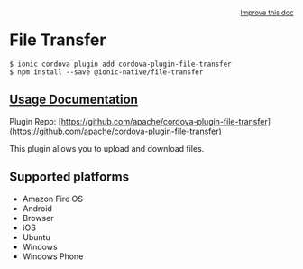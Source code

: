 <a style="float:right;font-size:12px;" href="http://github.com/ionic-team/ionic-native/edit/master/src/@ionic-native/plugins/file-transfer/index.ts#L106">
  Improve this doc
</a>

# File Transfer

```
$ ionic cordova plugin add cordova-plugin-file-transfer
$ npm install --save @ionic-native/file-transfer
```

## [Usage Documentation](https://ionicframework.com/docs/native/file-transfer/)

Plugin Repo: [https://github.com/apache/cordova-plugin-file-transfer](https://github.com/apache/cordova-plugin-file-transfer)

This plugin allows you to upload and download files.

## Supported platforms
- Amazon Fire OS
- Android
- Browser
- iOS
- Ubuntu
- Windows
- Windows Phone



